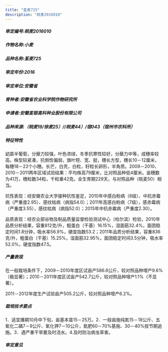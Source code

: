 ```yaml
---
title: "荃麦725"
description: "皖麦2016010"
---
```

##### 审定编号:皖麦2016010

##### 作物名称:小麦

##### 品种名称:荃麦725

##### 审定年份:2016

##### 审定单位:安徽省

##### 育种者:安徽省农业科学院作物研究所

##### 申请者:安徽荃银高科种业股份有限公司

##### 品种来源:（皖麦19/徐麦25）//皖麦44）/宿043（宿州市农科所）


##### 特征特性
幼苗半葡萄，分蘖力较强，叶色浓绿，冬季抗寒性较好，分蘖力中等，成穗率较高。株型较紧凑，抗倒性偏弱，旗叶短、宽、挺，穗长方型，穗长10－12厘米，每穗18－22个小穗。长芒，白壳，白粒，籽粒长卵形，半角质。2009－2010、2010－2011两年区域试验结果：平均株高79厘米，比对照品种低4厘米。亩穗数为41万，穗粒数34粒，千粒重42克。全生育期229天，与对照品种（皖麦50）相当。
抗性表现：经安徽农业大学接种抗性鉴定，2010年中感白粉病（6级）、中抗赤霉病（严重度2.95）、感纹枯病（病指54.0）；2011年高感白粉病（7级），感赤霉病（严重度3.55），感纹枯病（病指52.0）；2015年中抗赤霉病（严重度2.30）。
品质表现：经农业部谷物及制品质量监督检验测试中心（哈尔滨）检验，2010年品质分析结果，容重812克/升，粗蛋白（干基）16.15%，湿面筋32.4%，面团稳定时间1.8分钟，吸水率56.9%，硬度指数53.2；2011年品质分析结果，容重836克/升，粗蛋白（干基）15.25%，湿面筋32.95%，面团稳定时间3.5分钟，吸水率52.0%，硬度指数47.5。


##### 产量表现
在一般栽培条件下，2009－2010年度区试亩产586.6公斤，较对照品种增产9.6%（极显著）；2010－2011年度区试亩产542.7公斤，较对照品种增产1.1%（不显著）。
2011－2012年度生产试验亩产505.2公斤，较对照品种增产6.2%。


##### 栽培技术要点
1．适宜播期10月中下旬，亩基本苗15－25万。2．一般亩施纯氮15－18公斤、五氧化二磷7－9公斤、氧化钾7－10公斤，氮肥60－70%基施、30－40%拔节期追施。3．遇严重干旱要及时浇水。4.及时防治病虫草害。


##### 审定意见

